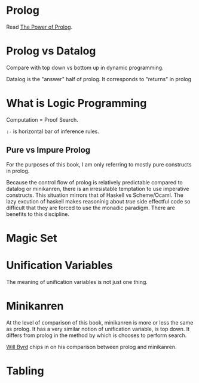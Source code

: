 # Prolog

Read [The Power of Prolog](https://www.metalevel.at/prolog).

# Prolog vs Datalog

Compare with top down vs bottom up in dynamic programming.

Datalog is the "answer" half of prolog. It corresponds to "returns" in prolog

# What is Logic Programming
Computation = Proof Search.

`:-` is horizontal bar of inference rules.



## Pure vs Impure Prolog
For the purposes of this book, I am only referring to mostly pure constructs in prolog.

Because the control flow of prolog is relatively predictable compared to datalog or minikanren, there is an irresistable temptation to use imperative constructs.
This situation mirrors that of Haskell vs Scheme/Ocaml. The lazy excution of haskell makes reasoninig about _true_ side effectful code so difficult that they are forced to use the monadic paradigm. There are benefits to this discipline.

# Magic Set

# Unification Variables
The meaning of unification variables is not just one thing.


# Minikanren
At the level of comparison of this book, minikanren is more or less the same as prolog. It has a very similar notion of unification variable, is top down. It differs from prolog in the method by which is chooses to perform search.

[Will Byrd](https://stackoverflow.com/questions/28467011/what-are-the-main-technical-differences-between-prolog-and-minikanren-with-resp) chips in on his comparison between prolog and minikanren.

# Tabling

